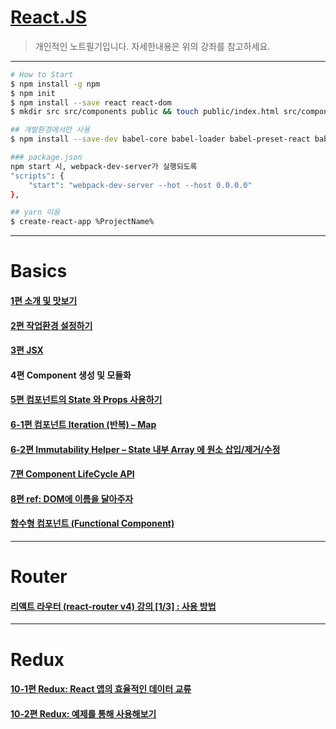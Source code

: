 # [React.JS](https://velopert.com/reactjs-tutorials)
> 개인적인 노트필기입니다. 자세한내용은 위의 강좌를 참고하세요.
---

```bash
# How to Start
$ npm install -g npm
$ npm init
$ npm install --save react react-dom
$ mkdir src src/components public && touch public/index.html src/components/App.js src/index.js webpack.config.js

## 개발환경에서만 사용
$ npm install --save-dev babel-core babel-loader babel-preset-react babel-preset-es2015 webpack webpack-dev-server

### package.json
npm start 시, webpack-dev-server가 실행되도록
"scripts": {
    "start": "webpack-dev-server --hot --host 0.0.0.0"
},

## yarn 이용
$ create-react-app %ProjectName%
```

---
# Basics

#### [1편 소개 및 맛보기](./notes/basics/1.md)
#### [2편 작업환경 설정하기](./notes/basics/2.md)
#### [3편 JSX](./notes/basics/3.md)
#### 4편 Component 생성 및 모듈화
#### [5편 컴포넌트의 State 와 Props 사용하기](./notes/basics/5.md)
#### [6-1편 컴포넌트 Iteration (반복) – Map](./notes/basics/6.1.md)
#### [6-2편 Immutability Helper – State 내부 Array 에 원소 삽입/제거/수정](./notes/basics/6.2.md)
#### [7편 Component LifeCycle API](./notes/basics/7.md)
#### [8편 ref: DOM에 이름을 달아주자](./notes/basics/8.md)
#### [함수형 컴포넌트 (Functional Component)](./notes/basics/9.md)
---
# Router

#### [리액트 라우터 (react-router v4) 강의 [1/3] : 사용 방법](./notes/router/router1.md)
---
# Redux
#### [10-1편 Redux: React 앱의 효율적인 데이터 교류](./notes/redux/10-1.md)
#### [10-2편 Redux: 예제를 통해 사용해보기](./notes/redux/10-2.md)
